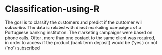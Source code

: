 # Classification-using-R
The goal is to classify the customers and predict if the customer will subscribe. 
The data is related with direct marketing campaigns of a Portuguese banking institution. 
The marketing campaigns were based on phone calls. Often, more than one contact to the same client was required,
in order to access if the product (bank term deposit) would be ('yes') or not ('no') subscribed.



